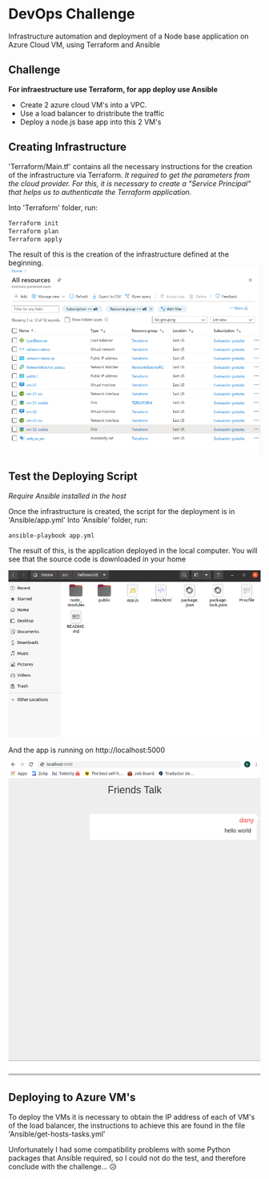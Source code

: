 # DevOps Challenge
Infrastructure automation and deployment of a Node base application on Azure Cloud VM, using Terraform and Ansible

## Challenge
**For infraestructure use Terraform, for app deploy use Ansible**
- Create 2  azure cloud VM's into a VPC.
- Use a load balancer to dristribute the traffic
- Deploy a node.js base app into this 2 VM's 

## Creating Infrastructure
'Terraform/Main.tf' contains all the necessary instructions for the creation of the infrastructure via Terraform.
_It required to get the parameters from the cloud provider. For this, it is necessary to create a "Service Principal" that helps us to authenticate the Terraform application._

Into 'Terraform' folder, run:

```
Terraform init
Terraform plan
Terraform apply
```

The result of this is the creation of the infrastructure defined at the beginning.
![alt text](https://raw.githubusercontent.com/edalonzoh90/DevOpsChallenge/master/Media/img01.png)

## Test the Deploying Script
_Require Ansible installed in the host_

Once the infrastructure is created, the script for the deployment is in 'Ansible/app.yml'
Into 'Ansible' folder, run:
```
ansible-playbook app.yml
```
The result of this, is the application deployed in the local computer.
You will see that the source code is downloaded in your home

![alt text](https://raw.githubusercontent.com/edalonzoh90/DevOpsChallenge/master/Media/img04.png)

And the app is running on http://localhost:5000 

![alt text](https://raw.githubusercontent.com/edalonzoh90/DevOpsChallenge/master/Media/img03.png)

## Deploying to Azure VM's

To deploy the VMs it is necessary to obtain the IP address of each of VM's of the load balancer, the instructions to achieve this are found in the file 'Ansible/get-hosts-tasks.yml'

Unfortunately I had some compatibility problems with some Python packages that Ansible required, so I could not do the test, and therefore conclude with the challenge... :disappointed_relieved:
